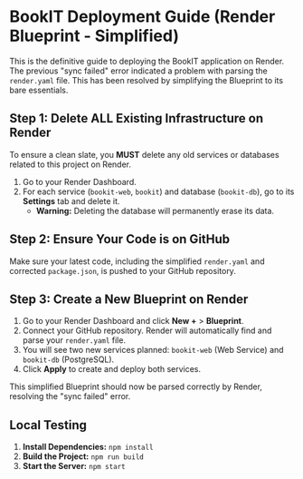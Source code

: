 # BookIT Deployment Guide (Render Blueprint - Simplified)

This is the definitive guide to deploying the BookIT application on Render. The previous "sync failed" error indicated a problem with parsing the `render.yaml` file. This has been resolved by simplifying the Blueprint to its bare essentials.

## Step 1: Delete ALL Existing Infrastructure on Render

To ensure a clean slate, you **MUST** delete any old services or databases related to this project on Render.

1.  Go to your Render Dashboard.
2.  For each service (`bookit-web`, `bookit`) and database (`bookit-db`), go to its **Settings** tab and delete it.
    *   **Warning:** Deleting the database will permanently erase its data.

## Step 2: Ensure Your Code is on GitHub

Make sure your latest code, including the simplified `render.yaml` and corrected `package.json`, is pushed to your GitHub repository.

## Step 3: Create a New Blueprint on Render

1.  Go to your Render Dashboard and click **New +** > **Blueprint**.
2.  Connect your GitHub repository. Render will automatically find and parse your `render.yaml` file.
3.  You will see two new services planned: `bookit-web` (Web Service) and `bookit-db` (PostgreSQL).
4.  Click **Apply** to create and deploy both services.

This simplified Blueprint should now be parsed correctly by Render, resolving the "sync failed" error.

## Local Testing

1.  **Install Dependencies:** `npm install`
2.  **Build the Project:** `npm run build`
3.  **Start the Server:** `npm start`